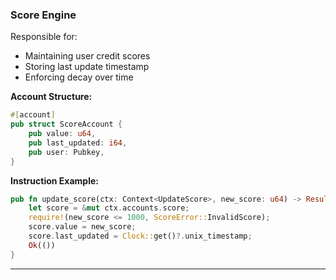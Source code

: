 ### Score Engine

Responsible for:

* Maintaining user credit scores
* Storing last update timestamp
* Enforcing decay over time

**Account Structure:**

```rust
#[account]
pub struct ScoreAccount {
    pub value: u64,
    pub last_updated: i64,
    pub user: Pubkey,
}
```

**Instruction Example:**

```rust
pub fn update_score(ctx: Context<UpdateScore>, new_score: u64) -> Result<()> {
    let score = &mut ctx.accounts.score;
    require!(new_score <= 1000, ScoreError::InvalidScore);
    score.value = new_score;
    score.last_updated = Clock::get()?.unix_timestamp;
    Ok(())
}
```

---
